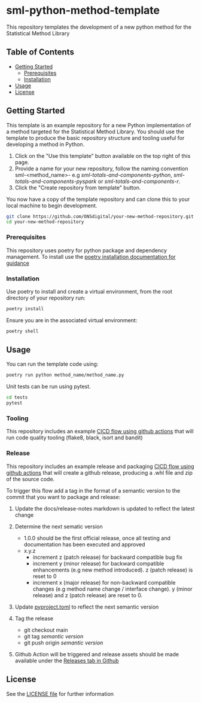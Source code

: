 # sml-python-method-template
This repository templates the development of a new python method for the Statistical Method Library

## Table of Contents
- [Getting Started](#getting-started)
  - [Prerequisites](#prerequisites)
  - [Installation](#installation)
- [Usage](#usage)
- [License](#license)

## Getting Started

This template is an example repository for a new Python implementation of a method targeted for the Statistical Method Library.
You should use the template to produce the basic repository structure and tooling useful for developing a method in Python.

1. Click on the "Use this template" button available on the top right of this page.
2. Provide a name for your new repository, follow the naming convention sml-<method_name>-<implementation> e.g *sml-totals-and-components-python*, *sml-totals-and-components-pyspark* or *sml-totals-and-components-r*.
3. Click the "Create repository from template" button.

You now have a copy of the template repository and can clone this to your local machine to begin development.

```bash
git clone https://github.com/ONSdigital/your-new-method-repository.git
cd your-new-method-repository
```
### Prerequisites
This repository uses poetry for python package and dependency management. To install use the [poetry installation documentation for guidance](https://python-poetry.org/docs/#installing-with-the-official-installer)

### Installation
Use poetry to install and create a virtual environment, from the root directory of your repository run:
```bash
poetry install
```
Ensure you are in the associated virtual environment:
```bash
poetry shell
```
## Usage
You can run the template code using:
```bash
poetry run python method_name/method_name.py
```
Unit tests can be run using pytest.
```bash
cd tests
pytest
```
### Tooling
This repository includes an example [CICD flow using github actions](https://github.com/ONSdigital/sml-python-method-template/blob/main/.github/workflows/ci-checks.yaml) that will run code quality tooling (flake8, black, isort and bandit)

### Release
This repository includes an example release and packaging [CICD flow using github actions](https://github.com/ONSdigital/sml-python-method-template/blob/main/.github/workflows/package-release-artifact.yml) that will create a github release, producing a .whl file and zip of the source code.  

To trigger this flow add a tag in the format of a semantic version to the commit that you want to package and release:
1. Update the docs/release-notes markdown is updated to reflect the latest change
2. Determine the next sematic version
    - 1.0.0 should be the first official release, once all testing and documentation has been executed and approved
    -  x.y.z
        -  increment z (patch release) for backward compatible bug fix
        -  increment y (minor release) for backward compatible enhancements (e.g new method introduced). z (patch release) is reset to 0
        -  increment x (major release) for non-backward compatible changes (e.g method name change / interface change). y (minor release) and z (patch release) are reset to 0.
3. Update [pyproject.toml](https://github.com/ONSdigital/sml-python-method-template/blob/main/pyproject.toml) to reflect the next semantic version
4. Tag the release
    - git checkout main
    - git tag *semantic version*
    - git push origin *semantic version*

6. Github Action will be triggered and release assets should be made available under the [Releases tab in Github](https://github.com/ONSdigital/sml-python-method-template/releases)

## License
See the [LICENSE file](https://github.com/ONSdigital/sml-python-method-template/blob/main/LICENSE) for further information
